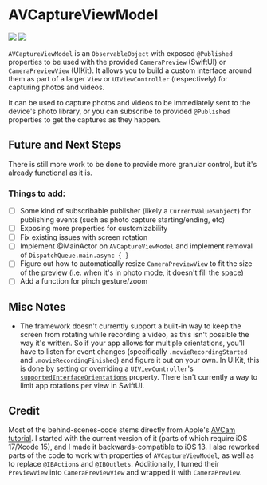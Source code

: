 # AVCaptureViewModel

[![](https://img.shields.io/endpoint?url=https%3A%2F%2Fswiftpackageindex.com%2Fapi%2Fpackages%2Fedonv%2FAVCaptureViewModel%2Fbadge%3Ftype%3Dswift-versions)](https://swiftpackageindex.com/edonv/AVCaptureViewModel)
[![](https://img.shields.io/endpoint?url=https%3A%2F%2Fswiftpackageindex.com%2Fapi%2Fpackages%2Fedonv%2FAVCaptureViewModel%2Fbadge%3Ftype%3Dplatforms)](https://swiftpackageindex.com/edonv/AVCaptureViewModel)

`AVCaptureViewModel` is an `ObservableObject` with exposed `@Published` properties to be used with the provided ``CameraPreview`` (SwiftUI) or ``CameraPreviewView`` (UIKit). It allows you to build a custom interface around them as part of a larger `View` or `UIViewController` (respectively) for capturing photos and videos.

It can be used to capture photos and videos to be immediately sent to the device's photo library, or you can subscribe to provided `@Published` properties to get the captures as they happen.

## Future and Next Steps

There is still more work to be done to provide more granular control, but it's already functional as it is.

### Things to add:
- [ ] Some kind of subscribable publisher (likely a `CurrentValueSubject`) for publishing events (such as photo capture starting/ending, etc)
- [ ] Exposing more properties for customizability
- [ ] Fix existing issues with screen rotation
- [ ] Implement @MainActor on `AVCaptureViewModel` and implement removal of `DispatchQueue.main.async { }`
- [ ] Figure out how to automatically resize `CameraPreviewView` to fit the size of the preview (i.e. when it's in photo mode, it doesn't fill the space)
- [ ] Add a function for pinch gesture/zoom

## Misc Notes
- The framework doesn't currently support a built-in way to keep the screen from rotating while recording a video, as this isn't possible the way it's written. So if your app allows for multiple orientations, you'll have to listen for event changes (specifically `.movieRecordingStarted` and `.movieRecordingFinished`) and figure it out on your own. In UIKit, this is done by setting or overriding a `UIViewController`'s [`supportedInterfaceOrientations`](https://developer.apple.com/documentation/uikit/uiviewcontroller/1621435-supportedinterfaceorientations) property. There isn't currently a way to limit app rotations per view in SwiftUI. 

## Credit

Most of the behind-scenes-code stems directly from Apple's [AVCam tutorial](https://developer.apple.com/documentation/avfoundation/capture_setup/avcam_building_a_camera_app). I started with the current version of it (parts of which require iOS 17/Xcode 15), and I made it backwards-compatible to iOS 13. I also reworked parts of the code to work with properties of `AVCaptureViewModel`, as well as to replace `@IBAction`s and `@IBOutlets`. Additionally, I turned their `PreviewView` into `CameraPreviewView` and wrapped it with `CameraPreview`.
